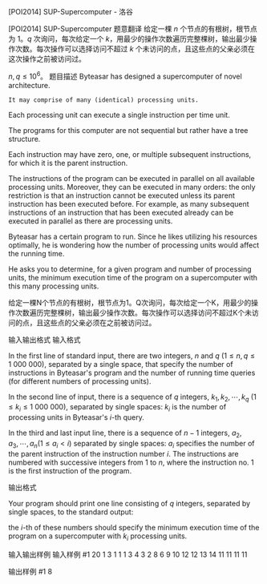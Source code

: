 



[POI2014] SUP-Supercomputer - 洛谷














[POI2014] SUP-Supercomputer
题意翻译
给定一棵 $n$ 个节点的有根树，根节点为 $1$。$q$ 次询问，每次给定一个 $k$，用最少的操作次数遍历完整棵树，输出最少操作次数。每次操作可以选择访问不超过 $k$ 个未访问的点，且这些点的父亲必须在这次操作之前被访问过。

$n, q \leq 10^6$。
题目描述
Byteasar has designed a supercomputer of novel architecture.

```plain
It may comprise of many (identical) processing units.
```
Each processing unit can execute a single instruction per time unit.

The programs for this computer are not sequential but rather have a tree structure.

Each instruction may have zero, one, or multiple subsequent instructions,    for which it is the parent instruction.

The instructions of the program can be executed in parallel on all available    processing units.  Moreover, they can be executed in many orders: the only    restriction is that an instruction cannot be executed unless its parent    instruction has been executed before.  For example, as many subsequent    instructions of an instruction that has been executed already can be    executed in parallel as there are processing units.

Byteasar has a certain program to run.  Since he likes utilizing his resources    optimally, he is wondering how the number of processing units would affect the running time.

He asks you to determine, for a given program and number of processing units,    the minimum execution time of the program on a supercomputer with this many processing units.

给定一棵N个节点的有根树，根节点为1。Q次询问，每次给定一个K，用最少的操作次数遍历完整棵树，输出最少操作次数。每次操作可以选择访问不超过K个未访问的点，且这些点的父亲必须在之前被访问过。

输入输出格式
输入格式

In the first line of standard input, there are two integers, $n$ and $q$ ($1\le n,q\le 1\ 000\ 000$), separated by a single space, that specify the number of    instructions in Byteasar's program and the number of running time queries (for different numbers    of processing units).

In the second line of input, there is a sequence of $q$ integers, $k_1,k_2,\cdots,k_q$ ($1\le k_i\le 1\ 000\ 000$), separated by single spaces: $k_i$ is the number of processing units in    Byteasar's $i$-th query.

In the third and last input line, there is a sequence of $n-1$ integers, $a_2,a_3,\cdots,a_n$($1\le a_i<i$) separated by single spaces: $a_i$ specifies the number of the parent instruction of the instruction number $i$. The instructions are numbered with successive integers from 1 to $n$, where the instruction no. 1 is the first instruction of the program.

输出格式

Your program should print one line consisting of $q$ integers, separated by single spaces,    to the standard output:

the $i$-th of these numbers should specify the minimum execution time of the program on a supercomputer with $k_i$ processing units.

输入输出样例
输入样例 #1
20 1
3
1 1 1 3 4 3 2 8 6 9 10 12 12 13 14 11 11 11 11

输出样例 #1
8







